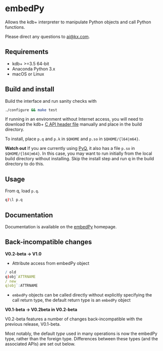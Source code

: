 # embedPy


Allows the kdb+ interpreter to manipulate Python objects and call Python functions.

Please direct any questions to ai@kx.com.

## Requirements

- kdb+ >=3.5 64-bit
- Anaconda Python 3.x
- macOS or Linux 


## Build and install

Build the interface and run sanity checks with 

```bash
./configure && make test
```
If running in an environment without Internet access, you will need to download the kdb+ [C API header file](https://raw.githubusercontent.com/KxSystems/kdb/master/c/c/k.h) manually and place in the build directory.

To install, place `p.q` and `p.k` in `$QHOME` and `p.so` in `$QHOME/{l64|m64}`.  

**Watch out** If you are currently using [PyQ](https://code.kx.com/q/interfaces/pyq/), it also has a file `p.so` in `$QHOME/{l64|m64}`. In this case, you may want to run initially from the local build directory without installing. Skip the install step and run q in the build directory to do this.


## Usage

From q, load `p.q`.
```q
q)\l p.q
```

## Documentation

Documentation is available on the [embedPy](https://code.kx.com/q/ml/embedpy/) homepage.

## Back-incompatible changes

**V0.2-beta -> V1.0**

- Attribute access from embedPy object 
 ```q
 / old
 q)obj`ATTRNAME
 / new
 q)obj`:ATTRNAME
 ``` 

- `embedPy` objects can be called directly without explicitly specifying the call return type, the default return type is an `embedPy` object

**V0.1-beta -> V0.2beta in V0.2-beta**

V0.2-beta features a number of changes back-incompatible with the previous release, V0.1-beta. 

Most notably, the default _type_ used in many operations is now the embedPy type, rather than the foreign type. Differences between these types (and the associated APIs) are set out below. 